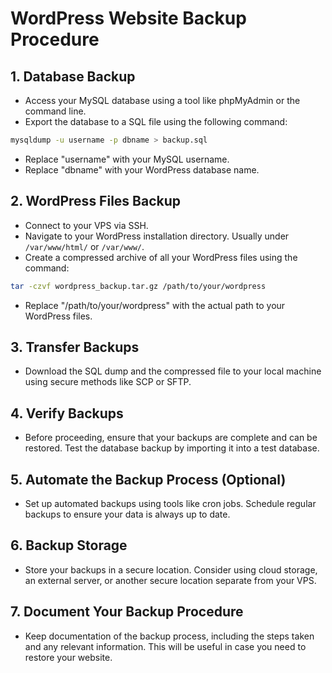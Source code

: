 # WordPress Website Backup Procedure

## 1. Database Backup

- Access your MySQL database using a tool like phpMyAdmin or the command line.
- Export the database to a SQL file using the following command:
  
```bash
mysqldump -u username -p dbname > backup.sql
```

- Replace "username" with your MySQL username.
- Replace "dbname" with your WordPress database name.

## 2. WordPress Files Backup

- Connect to your VPS via SSH.
- Navigate to your WordPress installation directory. Usually under `/var/www/html/` or `/var/www/`.
- Create a compressed archive of all your WordPress files using the command:

```bash
tar -czvf wordpress_backup.tar.gz /path/to/your/wordpress
```

- Replace "/path/to/your/wordpress" with the actual path to your WordPress files.

## 3. Transfer Backups

- Download the SQL dump and the compressed file to your local machine using secure methods like SCP or SFTP.

## 4. Verify Backups

- Before proceeding, ensure that your backups are complete and can be restored. Test the database backup by importing it into a test database.

## 5. Automate the Backup Process (Optional)

- Set up automated backups using tools like cron jobs. Schedule regular backups to ensure your data is always up to date.

## 6. Backup Storage

- Store your backups in a secure location. Consider using cloud storage, an external server, or another secure location separate from your VPS.

## 7. Document Your Backup Procedure

- Keep documentation of the backup process, including the steps taken and any relevant information. This will be useful in case you need to restore your website.

